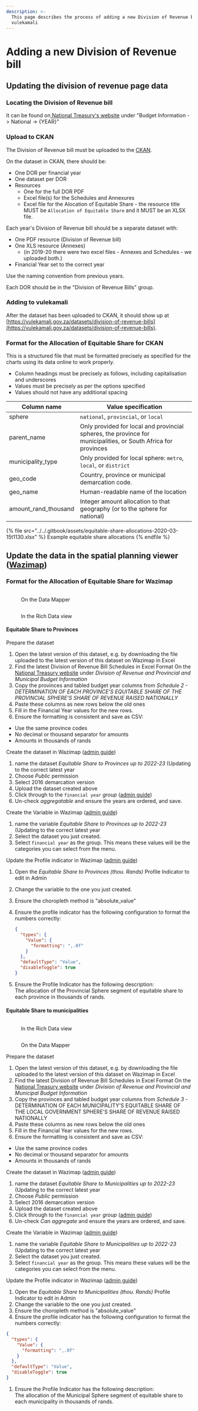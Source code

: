 ```yaml
---
description: >-
  This page describes the process of adding a new Division of Revenue bill to
  vulekamali
---
```


# Adding a new Division of Revenue bill

## Updating the division of revenue page data

### Locating the Division of Revenue bill

It can be found on[ National Treasury's website](http://www.treasury.gov.za) under "Budget Information -> National -> {YEAR}"

### Upload to CKAN

The Division of Revenue bill must be uploaded to the [CKAN](https://data.vulekamali.gov.za/).

On the dataset in CKAN, there should be:

* One DOR per financial year
* One dataset per DOR
* Resources
  * One for the full DOR PDF
  * Excel file(s) for the Schedules and Annexures
  * Excel file for the Alocation of Equitable Share - the resource title MUST be `Allocation of Equitable Share` and it MUST be an XLSX file.

Each year's Division of Revenue bill should be a separate dataset with:

* One PDF resource (Division of Revenue bill)
* One XLS resource (Annexes)
  * (in 2019-20 there were two excel files - Annexes and Schedules - we uploaded both.)
* Financial Year set to the correct year

Use the naming convention from previous years.

Each DOR should be in the "Division of Revenue Bills" group.

### Adding to vulekamali

After the dataset has been uploaded to CKAN, it should show up at [https://vulekamali.gov.za/datasets/division-of-revenue-bills](https://vulekamali.gov.za/datasets/division-of-revenue-bills).

### Format for the Allocation of Equitable Share for CKAN

This is a structured file that must be formatted precisely as specified for the charts using its data online to work properly.

* Column headings must be precisely as follows, including capitalisation and underscores
* Values must be precisely as per the options specified
* Values should not have any additional spacing

| Column name            | Value specification                                                                                            |
| ---------------------- | -------------------------------------------------------------------------------------------------------------- |
| sphere                 | `national`, `provincial`, or `local`                                                                           |
| parent\_name           | Only provided for local and provincial spheres, the province for municipalities, or South Africa for provinces |
| municipality\_type     | Only provided for local sphere: `metro`, `local`, or `district`                                                |
| geo\_code              | Country, province or municipal demarcation code.                                                               |
| geo\_name              | Human-readable name of the location                                                                            |
| amount\_rand\_thousand | Integer amount allocation to that geography (or to the sphere for national)                                    |

{% file src="../../.gitbook/assets/equitable-share-allocations-2020-03-15t1130.xlsx" %}
Example equitable share allocations
{% endfile %}

## Update the data in the spatial planning viewer ([Wazimap](http://wazimap.com/))

### Format for the Allocation of Equitable Share for Wazimap

<div>

<figure><img src="../../.gitbook/assets/Screenshot_2023-09-30_13-36-44.png" alt=""><figcaption><p>On the Data Mapper</p></figcaption></figure>

 

<figure><img src="../../.gitbook/assets/Screenshot_2023-09-30_13-36-14.png" alt=""><figcaption><p>In the Rich Data view</p></figcaption></figure>

</div>

#### Equitable Share to Provinces

Prepare the dataset

1. Open the latest version of this dataset, e.g. by downloading the file uploaded to the latest version of this dataset on Wazimap in Excel
2. Find the latest Division of Revenue Bill Schedules in Excel Format On the [National Treasury website](https://www.treasury.gov.za/documents/national%20budget/default.aspx) under _Division of Revenue and Provincial and Municipal Budget Information_
3. Copy the provinces and tabled budget year columns from _Schedule 2 - DETERMINATION OF EACH PROVINCE'S EQUITABLE SHARE OF THE PROVINCIAL SPHERE'S SHARE OF REVENUE RAISED NATIONALLY_
4. Paste these columns as new rows below the old ones
5. Fill in the Financial Year values for the new rows.
6. Ensure the formatting is consistent and save as CSV:

* Use the same province codes
* No decimal or thousand separator for amounts
* Amounts in thousands of rands

Create the dataset in Wazimap ([admin guide](https://openup.gitbook.io/wazimap-ng/profile-admin/creating-datasets))

1. name the dataset _Equitable Share to Provinces up to 2022-23_ (Updating to the correct latest year
2. Choose _Public_ permission
3. Select 2016 demarcation version
4. Upload the dataset created above
5. Click through to the `financial year` _group_ ([admin guide](https://openup.gitbook.io/wazimap-ng/profile-admin/subindicator-groups))
6. Un-check _aggregatable_ and ensure the years are ordered, and save.

Create the Variable in Wazimap ([admin guide](https://openup.gitbook.io/wazimap-ng/profile-admin/uploading-datasets))

1. name the variable _Equitable Share to Provinces up to 2022-23_ (Updating to the correct latest year
2. Select the dataset you just created.
3. Select `financial year` as the group. This means these values will be the categories you can select from the menu.

Update the Profile indicator in Wazimap ([admin guide](https://openup.gitbook.io/wazimap-ng/profile-admin/untitled))

1. Open the _Equitable Share to Provinces (thou. Rands)_ Profile Indicator to edit in Admin
2. Change the variable to the one you just created.
3. Ensure the choropleth method is "absolute\_value"
4.  Ensure the profile indicator has the following configuration to format the numbers correctly:

    ```json
    {
      "types": {
        "Value": {
          "formatting": ",.0f"
        }
      },
      "defaultType": "Value",
      "disableToggle": true
    }
    ```
5. Ensure the Profile Indicator has the following description:\
   The allocation of the Provincial Sphere segment of equitable share to each province in thousands of rands.

#### Equitable Share to municipalities

<div>

<figure><img src="../../.gitbook/assets/Screenshot_2023-09-30_13-34-16.png" alt=""><figcaption><p>In the Rich Data view</p></figcaption></figure>

 

<figure><img src="../../.gitbook/assets/Screenshot_2023-09-30_13-33-48.png" alt=""><figcaption><p>On the Data Mapper</p></figcaption></figure>

</div>

Prepare the dataset

1. Open the latest version of this dataset, e.g. by downloading the file uploaded to the latest version of this dataset on Wazimap in Excel
2. Find the latest Division of Revenue Bill Schedules in Excel Format On the [National Treasury website](https://www.treasury.gov.za/documents/national%20budget/default.aspx) under _Division of Revenue and Provincial and Municipal Budget Information_
3. Copy the provinces and tabled budget year columns from _Schedule 3 -_ DETERMINATION OF EACH MUNICIPALITY'S EQUITABLE SHARE OF THE LOCAL GOVERNMENT SPHERE'S SHARE OF REVENUE RAISED NATIONALLY
4. Paste these columns as new rows below the old ones
5. Fill in the Financial Year values for the new rows.
6. Ensure the formatting is consistent and save as CSV:

* Use the same province codes
* No decimal or thousand separator for amounts
* Amounts in thousands of rands

Create the dataset in Wazimap ([admin guide](https://openup.gitbook.io/wazimap-ng/profile-admin/creating-datasets))

1. name the dataset _Equitable Share to Municipalities up to 2022-23_ (Updating to the correct latest year
2. Choose _Public_ permission
3. Select 2016 demarcation version
4. Upload the dataset created above
5. Click through to the `financial year` _group_ ([admin guide](https://openup.gitbook.io/wazimap-ng/profile-admin/subindicator-groups))
6. Un-check _Can aggregate_ and ensure the years are ordered, and save.

Create the Variable in Wazimap ([admin guide](https://openup.gitbook.io/wazimap-ng/profile-admin/uploading-datasets))

1. name the variable _Equitable Share to Municipalities up to 2022-23_ (Updating to the correct latest year
2. Select the dataset you just created.
3. Select `financial year` as the group. This means these values will be the categories you can select from the menu.

Update the Profile indicator in Wazimap ([admin guide](https://openup.gitbook.io/wazimap-ng/profile-admin/untitled))

1. Open the _Equitable Share to Municipalities (thou. Rands)_ Profile Indicator to edit in Admin
2. Change the variable to the one you just created.
3. Ensure the choropleth method is "absolute\_value"
4. Ensure the profile indicator has the following configuration to format the numbers correctly:

```json
{
  "types": {
    "Value": {
      "formatting": ",.0f"
    }
  },
  "defaultType": "Value",
  "disableToggle": true
}
```

1. Ensure the Profile Indicator has the following description:\
   The allocation of the Municipal Sphere segment of equitable share to each municipality in thousands of rands.


